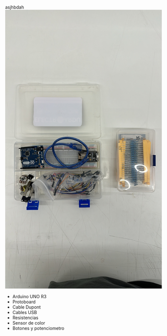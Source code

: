 asjhbdah
![Materiales](./Materiales.JPG)


* Arduino UNO R3
* Protoboard
* Cable Dupont
* Cables USB
* Resistencias
* Sensor de color
* Botones y potenciometro
